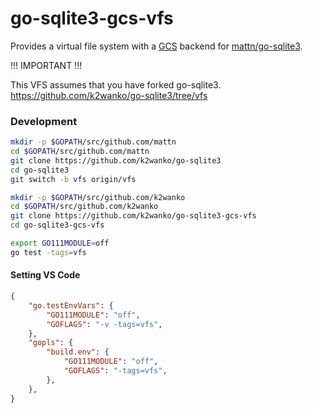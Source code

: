 # go-sqlite3-gcs-vfs

Provides a virtual file system with a [GCS](https://cloud.google.com/storage) backend for [mattn/go-sqlite3](https://github.com/mattn/go-sqlite3).

!!! IMPORTANT !!!

This VFS assumes that you have forked go-sqlite3.
https://github.com/k2wanko/go-sqlite3/tree/vfs

### Development

```bash
mkdir -p $GOPATH/src/github.com/mattn
cd $GOPATH/src/github.com/mattn
git clone https://github.com/k2wanko/go-sqlite3
cd go-sqlite3
git switch -b vfs origin/vfs

mkdir -p $GOPATH/src/github.com/k2wanko
cd $GOPATH/src/github.com/k2wanko
git clone https://github.com/k2wanko/go-sqlite3-gcs-vfs
cd go-sqlite3-gcs-vfs

export GO111MODULE=off
go test -tags=vfs
```

#### Setting VS Code

```json:settings.json
{
    "go.testEnvVars": {
        "GO111MODULE": "off",
        "GOFLAGS": "-v -tags=vfs",
    },
    "gopls": {
        "build.env": {
            "GO111MODULE": "off",
            "GOFLAGS": "-tags=vfs",
        },
    },
}
```